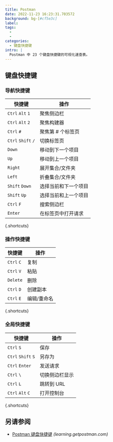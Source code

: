 ```yaml
---
title: Postman
date: 2022-11-23 16:23:31.703572
background: bg-[#cf5e3c]
label:
tags:
  -
  -
categories:
  - 键盘快捷键
intro: |
  Postman 中 23 个键盘快捷键的可视化速查表。
---
```


## 键盘快捷键

### 导航快捷键

| 快捷键             | 操作                           |
| ------------------ | ------------------------------ |
| `Ctrl` `Alt` `1`   | 聚焦侧边栏                     |
| `Ctrl` `Alt` `2`   | 聚焦构建器                     |
| `Ctrl` `#`         | 聚焦第 # 个标签页              |
| `Ctrl` `Shift` `/` | 切换标签页                     |
| `Down`             | 移动到下一个项目               |
| `Up`               | 移动到上一个项目               |
| `Right`            | 展开集合/文件夹                |
| `Left`             | 折叠集合/文件夹                |
| `Shift` `Down`     | 选择当前和下一个项目           |
| `Shift` `Up`       | 选择当前和上一个项目           |
| `Ctrl` `F`         | 搜索侧边栏                     |
| `Enter`            | 在标签页中打开请求             |

{.shortcuts}

### 操作快捷键

| 快捷键     | 操作        |
| ---------- | ----------- |
| `Ctrl` `C` | 复制        |
| `Ctrl` `V` | 粘贴        |
| `Delete`   | 删除        |
| `Ctrl` `D` | 创建副本    |
| `Ctrl` `E` | 编辑/重命名 |

{.shortcuts}

### 全局快捷键

| 快捷键             | 操作              |
| ------------------ | ----------------- |
| `Ctrl` `S`         | 保存              |
| `Ctrl` `Shift` `S` | 另存为            |
| `Ctrl` `Enter`     | 发送请求          |
| `Ctrl` `\`         | 切换侧边栏显示    |
| `Ctrl` `L`         | 跳转到 URL        |
| `Ctrl` `Alt` `C`   | 打开控制台        |

{.shortcuts}

## 另请参阅

- [Postman 键盘快捷键](https://learning.getpostman.com/docs/postman/launching_postman/keyboard_shortcuts/)
  _(learning.getpostman.com)_
